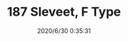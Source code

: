 ﻿---
layout: post 
title: 187 Sleveet, F Type
tags: FA 187 SEL
categories: housing-terminal
overview: 187 Sleveet, F Type
part_number: DF187-35
thumb_img: static/202006/389-thumb-20200630083746.jpg
small_img: static/202006/389-20200630083746.jpg
date: 2020/6/30 0:35:31
---



